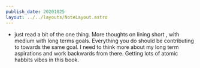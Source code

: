 ```yaml
---
publish_date: 20201025
layout: ../../layouts/NoteLayout.astro
---
```

- just read a bit of the one thing. More thoughts on lining short , with medium with long terms goals. Everything you do should be contributing to towards the same goal. I need to think more about my long term aspirations and work backwards from there. Getting lots of atomic habbits vibes in this book.
